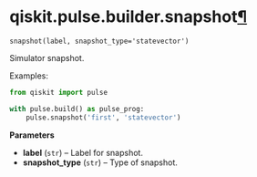 # qiskit.pulse.builder.snapshot[¶](#qiskit-pulse-builder-snapshot "Permalink to this headline")

<span id="undefined" />

`snapshot(label, snapshot_type='statevector')`

Simulator snapshot.

Examples:

```python
from qiskit import pulse

with pulse.build() as pulse_prog:
    pulse.snapshot('first', 'statevector')
```

**Parameters**

*   **label** (`str`) – Label for snapshot.
*   **snapshot\_type** (`str`) – Type of snapshot.
